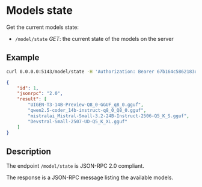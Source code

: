 # Models state

Get the current models state:

- `/model/state` *GET*: the current state of the models on the server

## Example

```bash
curl 0.0.0.0:5143/model/state -H 'Authorization: Bearer 67b164c5862183d9cce2e185b3e79bca58b915284ec7fc347a08ca69f07e466b' | python -m json.tool
```

```json
{
    "id": 1,
    "jsonrpc": "2.0",
    "result": [
        "UIGEN-T3-14B-Preview-Q8_0-GGUF_q8_0.gguf",
        "qwen2.5-coder_14b-instruct-q8_0_Q8_0.gguf",
        "mistralai_Mistral-Small-3.2-24B-Instruct-2506-Q5_K_S.gguf",
        "Devstral-Small-2507-UD-Q5_K_XL.gguf"
    ]
}
```

## Description

The endpoint `/model/state` is JSON-RPC 2.0 compliant.

The response is a JSON-RPC message listing the available models.
